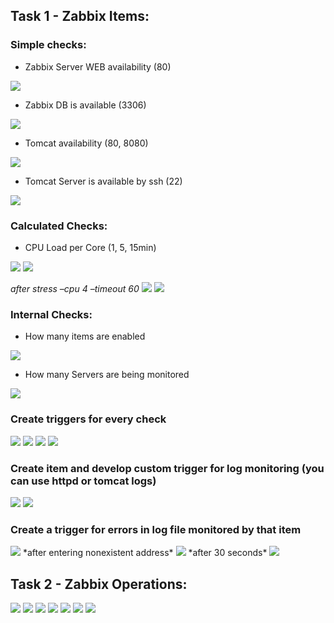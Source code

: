 ##  Task 1 - Zabbix Items:
###  Simple checks:
- Zabbix Server WEB availability (80)
<img src="screens/1.png">

- Zabbix DB is available (3306)
<img src="screens/2.png">

- Tomcat availability (80, 8080)
<img src="screens/3.png">

- Tomcat Server is available by ssh (22)
<img src="screens/4.png">

###  Calculated Checks:
- CPU Load per Core (1, 5, 15min)
<img src="screens/5.png">
<img src="screens/6.png">

*after stress –cpu 4 –timeout 60*
<img src="screens/7.png">
<img src="screens/8.png">

###  Internal Checks:
- How many items are enabled
<img src="screens/9.png">

- How many Servers are being monitored
<img src="screens/10.png">

###  Create triggers for every check
<img src="screens/11.png">
<img src="screens/12.png">
<img src="screens/13.png">
<img src="screens/14.png">

###  Create item and develop custom trigger for log monitoring (you can use httpd or tomcat logs)
<img src="screens/15.png">
<img src="screens/16.png">

###  Create a trigger for errors in log file monitored by that item
<img src="screens/17.png">
*after entering nonexistent address*
<img src="screens/18.png">
*after 30 seconds*
<img src="screens/19.png">

##  Task 2 - Zabbix Operations:
<img src="screens/20.png">
<img src="screens/21.png">
<img src="screens/22.png">
<img src="screens/23.png">
<img src="screens/24.png">
<img src="screens/25.png">
<img src="screens/26.png">
